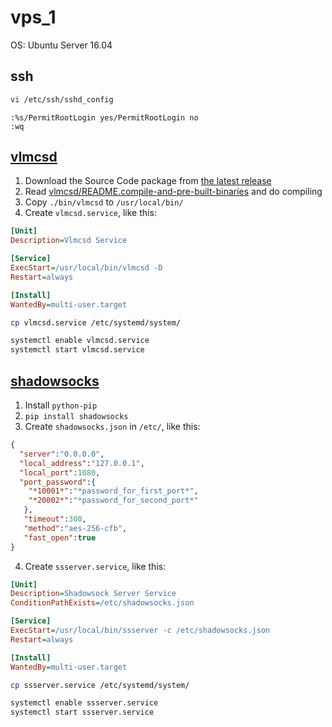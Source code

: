 # vps_1

OS: Ubuntu Server 16.04

## ssh

``` Bash shell
vi /etc/ssh/sshd_config
```

``` vi
:%s/PermitRootLogin yes/PermitRootLogin no
:wq
```

## [vlmcsd](https://github.com/Wind4/vlmcsd)

1. Download the Source Code package from [the latest release](https://github.com/Wind4/vlmcsd/releases/latest)
2. Read [vlmcsd/README.compile-and-pre-built-binaries](https://github.com/Wind4/vlmcsd/blob/HEAD/README.compile-and-pre-built-binaries) and do compiling
3. Copy ```./bin/vlmcsd``` to ```/usr/local/bin/```
4. Create ```vlmcsd.service```, like this:

``` ini
[Unit]
Description=Vlmcsd Service

[Service]
ExecStart=/usr/local/bin/vlmcsd -D
Restart=always

[Install]
WantedBy=multi-user.target
```

``` Bash shell
cp vlmcsd.service /etc/systemd/system/

systemctl enable vlmcsd.service
systemctl start vlmcsd.service
```

## [shadowsocks](https://github.com/shadowsocks/shadowsocks)

1. Install ```python-pip```
2. ```pip install shadowsocks```
3. Create ```shadowsocks.json``` in ```/etc/```, like this:

``` JSON
{
  "server":"0.0.0.0",
  "local_address":"127.0.0.1",
  "local_port":1080,
  "port_password":{
    "*10001*":"*password_for_first_port*",
    "*20002*":"*password_for_second_port*"
   },
   "timeout":300,
   "method":"aes-256-cfb",
   "fast_open":true
}
```

4. Create ```ssserver.service```, like this:

``` ini
[Unit]
Description=Shadowsock Server Service
ConditionPathExists=/etc/shadowsocks.json

[Service]
ExecStart=/usr/local/bin/ssserver -c /etc/shadowsocks.json
Restart=always

[Install]
WantedBy=multi-user.target
```

``` Bash shell
cp ssserver.service /etc/systemd/system/

systemctl enable ssserver.service
systemctl start ssserver.service
```
